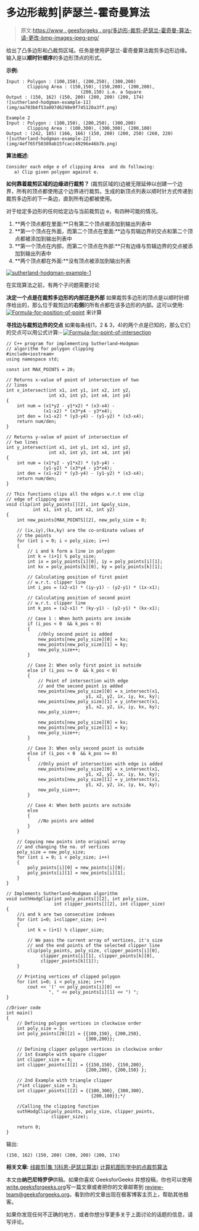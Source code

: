 # 多边形裁剪|萨瑟兰-霍奇曼算法

> 原文:[https://www . geesforgeks . org/多边形-裁剪-萨瑟兰-霍奇曼-算法-请-更改-bmp-images-jpeg-png/](https://www.geeksforgeeks.org/polygon-clipping-sutherland-hodgman-algorithm-please-change-bmp-images-jpeg-png/)

给出了凸多边形和凸裁剪区域。任务是使用萨瑟兰-霍奇曼算法裁剪多边形边缘。输入是以**顺时针顺序**的多边形顶点的形式。

**示例:**

```
Input : Polygon : (100,150), (200,250), (300,200)
        Clipping Area : (150,150), (150,200), (200,200), 
                            (200,150) i.e. a Square    
Output : (150, 162) (150, 200) (200, 200) (200, 174) 
![sutherland-hodgman-example-11](img/aa703b6f53a007d6298e9f745120a3ff.png)

Example 2
Input : Polygon : (100,150), (200,250), (300,200)
        Clipping Area : (100,300), (300,300), (200,100) 
Output : (242, 185) (166, 166) (150, 200) (200, 250) (260, 220) 
![sutherland-hodgman-example-22](img/4ef765f50389ab15fcacc49296e46b7b.png)

```

**算法概述:**

```
Consider each edge e of clipping Area  and do following:
   a) Clip given polygon against e.

```

**如何靠着裁剪区域的边缘进行裁剪？**
(裁剪区域的)边被无限延伸以创建一个边界，所有的顶点都使用这个边界进行裁剪。生成的新顶点列表以顺时针方式传递到裁剪多边形的下一条边，直到所有边都被使用。

对于给定多边形的任何给定边与当前裁剪边 e，有四种可能的情况。

1.  **两个顶点都在里面:**只有第二个顶点被添加到输出列表中
2.  **第一个顶点在外面，而第二个顶点在里面:**边与剪辑边界的交点和第二个顶点都被添加到输出列表中
3.  **第一个顶点在内部，而第二个顶点在外部:**只有边缘与剪辑边界的交点被添加到输出列表中
4.  **两个顶点都在外面:**没有顶点被添加到输出列表

[![sutherland-hodgman-example-1](img/6afd73f83fedae6ba7c836b00b2b1e7f.png)](https://media.geeksforgeeks.org/wp-content/cdn-uploads/Sutherland-Hodgman-Example-1-1.jpg)

在实现算法之前，有两个子问题需要讨论

**决定一个点是在裁剪多边形的内部还是外部**
如果裁剪多边形的顶点是以顺时针顺序给出的，那么位于裁剪边的**右侧**的所有点都在该多边形的内部。这可以使用:
[![Formula-for-position-of-point](img/a753286ea7b06ff0c92fff7a19da3387.png)](https://media.geeksforgeeks.org/wp-content/uploads/Formula-for-position-of-point.jpg) 来计算

**寻找边与裁剪边界的交点**
如果每条线(1，2 & 3，4)的两个点是已知的，那么它们的交点可以用公式计算:-
[![Formula-for-point-of-intersection](img/f560e55dddd641155ef19b1f4ce8da96.png)](https://media.geeksforgeeks.org/wp-content/uploads/Formula-for-point-of-intersection.jpg)

```
// C++ program for implementing Sutherland–Hodgman
// algorithm for polygon clipping
#include<iostream>
using namespace std;

const int MAX_POINTS = 20;

// Returns x-value of point of intersection of two
// lines
int x_intersect(int x1, int y1, int x2, int y2,
                int x3, int y3, int x4, int y4)
{
    int num = (x1*y2 - y1*x2) * (x3-x4) -
              (x1-x2) * (x3*y4 - y3*x4);
    int den = (x1-x2) * (y3-y4) - (y1-y2) * (x3-x4);
    return num/den;
}

// Returns y-value of point of intersection of
// two lines
int y_intersect(int x1, int y1, int x2, int y2,
                int x3, int y3, int x4, int y4)
{
    int num = (x1*y2 - y1*x2) * (y3-y4) -
              (y1-y2) * (x3*y4 - y3*x4);
    int den = (x1-x2) * (y3-y4) - (y1-y2) * (x3-x4);
    return num/den;
}

// This functions clips all the edges w.r.t one clip
// edge of clipping area
void clip(int poly_points[][2], int &poly_size,
          int x1, int y1, int x2, int y2)
{
    int new_points[MAX_POINTS][2], new_poly_size = 0;

    // (ix,iy),(kx,ky) are the co-ordinate values of
    // the points
    for (int i = 0; i < poly_size; i++)
    {
        // i and k form a line in polygon
        int k = (i+1) % poly_size;
        int ix = poly_points[i][0], iy = poly_points[i][1];
        int kx = poly_points[k][0], ky = poly_points[k][1];

        // Calculating position of first point
        // w.r.t. clipper line
        int i_pos = (x2-x1) * (iy-y1) - (y2-y1) * (ix-x1);

        // Calculating position of second point
        // w.r.t. clipper line
        int k_pos = (x2-x1) * (ky-y1) - (y2-y1) * (kx-x1);

        // Case 1 : When both points are inside
        if (i_pos < 0  && k_pos < 0)
        {
            //Only second point is added
            new_points[new_poly_size][0] = kx;
            new_points[new_poly_size][1] = ky;
            new_poly_size++;
        }

        // Case 2: When only first point is outside
        else if (i_pos >= 0  && k_pos < 0)
        {
            // Point of intersection with edge
            // and the second point is added
            new_points[new_poly_size][0] = x_intersect(x1,
                              y1, x2, y2, ix, iy, kx, ky);
            new_points[new_poly_size][1] = y_intersect(x1,
                              y1, x2, y2, ix, iy, kx, ky);
            new_poly_size++;

            new_points[new_poly_size][0] = kx;
            new_points[new_poly_size][1] = ky;
            new_poly_size++;
        }

        // Case 3: When only second point is outside
        else if (i_pos < 0  && k_pos >= 0)
        {
            //Only point of intersection with edge is added
            new_points[new_poly_size][0] = x_intersect(x1,
                              y1, x2, y2, ix, iy, kx, ky);
            new_points[new_poly_size][1] = y_intersect(x1,
                              y1, x2, y2, ix, iy, kx, ky);
            new_poly_size++;
        }

        // Case 4: When both points are outside
        else
        {
            //No points are added
        }
    }

    // Copying new points into original array
    // and changing the no. of vertices
    poly_size = new_poly_size;
    for (int i = 0; i < poly_size; i++)
    {
        poly_points[i][0] = new_points[i][0];
        poly_points[i][1] = new_points[i][1];
    }
}

// Implements Sutherland–Hodgman algorithm
void suthHodgClip(int poly_points[][2], int poly_size,
                  int clipper_points[][2], int clipper_size)
{
    //i and k are two consecutive indexes
    for (int i=0; i<clipper_size; i++)
    {
        int k = (i+1) % clipper_size;

        // We pass the current array of vertices, it's size
        // and the end points of the selected clipper line
        clip(poly_points, poly_size, clipper_points[i][0],
             clipper_points[i][1], clipper_points[k][0],
             clipper_points[k][1]);
    }

    // Printing vertices of clipped polygon
    for (int i=0; i < poly_size; i++)
        cout << '(' << poly_points[i][0] <<
                ", " << poly_points[i][1] << ") ";
}

//Driver code
int main()
{
    // Defining polygon vertices in clockwise order
    int poly_size = 3;
    int poly_points[20][2] = {{100,150}, {200,250},
                              {300,200}};

    // Defining clipper polygon vertices in clockwise order
    // 1st Example with square clipper
    int clipper_size = 4;
    int clipper_points[][2] = {{150,150}, {150,200},
                              {200,200}, {200,150} };

    // 2nd Example with triangle clipper
    /*int clipper_size = 3;
    int clipper_points[][2] = {{100,300}, {300,300},
                                {200,100}};*/

    //Calling the clipping function
    suthHodgClip(poly_points, poly_size, clipper_points,
                 clipper_size);

    return 0;
}
```

输出:

```
(150, 162) (150, 200) (200, 200) (200, 174)

```

**相关文章:**
[线裁剪|集 1(科恩-萨瑟兰算法)](https://www.geeksforgeeks.org/line-clipping-set-1-cohen-sutherland-algorithm/)
[计算机图形学中的点裁剪算法](https://www.geeksforgeeks.org/point-clipping-algorithm-computer-graphics/)

本文由**纳巴尼特罗伊**供稿。如果你喜欢 GeeksforGeeks 并想投稿，你也可以使用[write.geeksforgeeks.org](http://www.write.geeksforgeeks.org)写一篇文章或者把你的文章邮寄到 review-team@geeksforgeeks.org。看到你的文章出现在极客博客主页上，帮助其他极客。

如果你发现任何不正确的地方，或者你想分享更多关于上面讨论的话题的信息，请写评论。